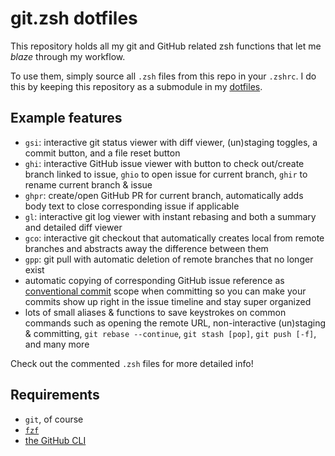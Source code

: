 # git.zsh dotfiles

This repository holds all my git and GitHub related zsh functions that let me
*blaze* through my workflow.

To use them, simply source all `.zsh` files from this repo in your `.zshrc`. I
do this by keeping this repository as a submodule in my
  [dotfiles](https://github.com/jannis-baum/dotfiles.git).

## Example features

- `gsi`: interactive git status viewer with diff viewer, (un)staging toggles,
  a commit button, and a file reset button
- `ghi`: interactive GitHub issue viewer with button to check out/create branch
  linked to issue, `ghio` to open issue for current branch, `ghir` to rename
  current branch & issue
- `ghpr`: create/open GitHub PR for current branch, automatically adds body text
  to close corresponding issue if applicable
- `gl`: interactive git log viewer with instant rebasing and both a summary and
  detailed diff viewer
- `gco`: interactive git checkout that automatically creates local from remote
  branches and abstracts away the difference between them
- `gpp`: git pull with automatic deletion of remote branches that no longer exist
- automatic copying of corresponding GitHub issue reference as [conventional
  commit](https://www.conventionalcommits.org/en/v1.0.0/) scope when committing
  so you can make your commits show up right in the issue timeline and stay
  super organized
- lots of small aliases & functions to save keystrokes on common commands such
  as opening the remote URL, non-interactive (un)staging & committing, `git
  rebase --continue`, `git stash [pop]`, `git push [-f]`, and many more

Check out the commented `.zsh` files for more detailed info!

## Requirements

- `git`, of course
- [`fzf`](https://github.com/junegunn/fzf)
- [the GitHub CLI](https://cli.github.com/)
